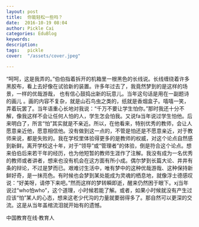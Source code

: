```yaml
---
layout: post  
title:  你能轻松一些吗？  
date:  2016-10-19 08:04  
author: Pickle Cai  
categories: EduBlog  
keywords: 
description:   
tags:	pickle   
cover:  "/assets/cover.jpeg"  

---  
```

    
“呵呵，这是我弄的。”伯伯指着拆开的机箱里一根黑色的长线说。长线缠绕着许多黑胶布，看上去好像在试验新的装置。许多年过去了，我竟然梦到的是这样的场景，一样的优哉游哉， 也有信心鼓捣出新的玩意儿。当年这句话是用在一副题诗的画儿 。画的内容不复杂，就是山石鸟虫之类的，纸就是香烟盒子。嘻嘻一笑，弄着玩罢了。当年语重心长地对我说：“千万不要让学生怕你。”那时我还十分不解，像我这样不会让任何人怕的人，学生怎会怕我。又说fa当年说过学生怕他。后来明白了，所言“怕”其实就是不亲近。所以，在他看来，特别优秀的教师，会让人愿意亲近他，愿意相信他。没有做到这一点的，不管是怕还是不愿意亲近，对于教师来说，都是失败的。我在学校里体验得更多的是教师的权威，对这个论点自然感到新鲜。离开学校这十年，对于“领导”或“管理者”的体验，倒是符合这个论点。想来伯伯后来若干年的经历，也为他短暂的教师生涯作了注解。我没有成为一名优秀的教师或者讲者，想来也没有机会在这方面有所小成。偶尔梦到长篇大论、井井有条的辩论，不过是梦而已。艰难讨生活中，唯有梦中的这种优哉游哉、这种保持新鲜好奇，是一抹亮色。有时候也会梦到某处能成为灵魂的栖息地，就像浮士德感叹说：“好美呀，请停下来吧。”然而这样的梦转瞬即逝，醒来仍然困于眼下。xj当年说过“who怕who”，这个道理，小时候若能了解。或者，如果小时候就没有产生过应该“怕”某人的心态，想来这老少代沟的力量就要弱得多了。那自然可以更深的交流。这是从当年盖棺流泪就开始有的遗憾。

		    
 中国教育在线·教育人

